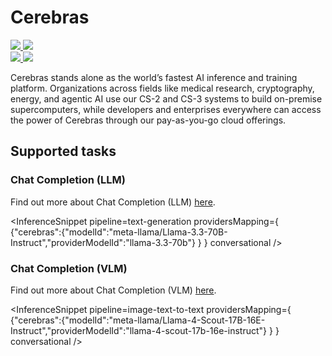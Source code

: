 <!---
WARNING

This markdown file has been generated from a script. Please do not edit it directly.

### Template

If you want to update the content related to cerebras's description, please edit the template file under `https://github.com/huggingface/hub-docs/tree/main/scripts/inference-providers/templates/providers/cerebras.handlebars`.

### Logos

If you want to update cerebras's logo, upload a file by opening a PR on https://huggingface.co/datasets/huggingface/documentation-images/tree/main/inference-providers/logos. Ping @wauplin and @celinah on the PR to let them know you uploaded a new logo.
Logos must be in .png format and be named `cerebras-light.png` and `cerebras-dark.png`. Visit https://huggingface.co/settings/theme to switch between light and dark mode and check that the logos are displayed correctly.

### Generation script

For more details, check out the `generate.ts` script: https://github.com/huggingface/hub-docs/blob/main/scripts/inference-providers/scripts/generate.ts.
--->

# Cerebras

<div class="flex justify-center">
    <a href="https://www.cerebras.ai/" target="_blank">
        <img class="block dark:hidden" src="https://huggingface.co/datasets/huggingface/documentation-images/resolve/main/inference-providers/logos/cerebras-light.png"/>
        <img class="hidden dark:block" src="https://huggingface.co/datasets/huggingface/documentation-images/resolve/main/inference-providers/logos/cerebras-dark.png"/>
    </a>
</div>

<div class="flex">
    <a href="https://huggingface.co/cerebras" target="_blank">
        <img class="block dark:hidden" src="https://huggingface.co/datasets/huggingface/badges/resolve/main/follow-us-on-hf-lg.svg"/>
        <img class="hidden dark:block" src="https://huggingface.co/datasets/huggingface/badges/resolve/main/follow-us-on-hf-lg-dark.svg"/>
    </a>
</div>

Cerebras stands alone as the world’s fastest AI inference and training platform. Organizations across fields like medical research, cryptography, energy, and agentic AI use our CS-2 and CS-3 systems to build on-premise supercomputers, while developers and enterprises everywhere can access the power of Cerebras through our pay-as-you-go cloud offerings.

## Supported tasks


### Chat Completion (LLM)

Find out more about Chat Completion (LLM) [here](../tasks/chat-completion).

<InferenceSnippet
    pipeline=text-generation
    providersMapping={ {"cerebras":{"modelId":"meta-llama/Llama-3.3-70B-Instruct","providerModelId":"llama-3.3-70b"} } }
conversational />


### Chat Completion (VLM)

Find out more about Chat Completion (VLM) [here](../tasks/chat-completion).

<InferenceSnippet
    pipeline=image-text-to-text
    providersMapping={ {"cerebras":{"modelId":"meta-llama/Llama-4-Scout-17B-16E-Instruct","providerModelId":"llama-4-scout-17b-16e-instruct"} } }
conversational />

